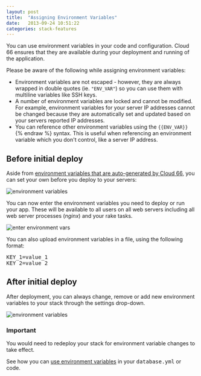```yaml
---
layout: post
title:  "Assigning Environment Variables"
date:   2013-09-24 10:51:22
categories: stack-features
---
```


<p class="lead">You can use environment variables in your code and configuration. Cloud 66 ensures that they are available during your deployment and running of the application.</p>

Please be aware of the following while assigning environment variables:

- Environment variables are not escaped - however, they are always wrapped in double quotes (ie. `"ENV_VAR"`) so you can use them with multiline variables like SSH keys.
- A number of environment variables are locked and cannot be modified. For example, environment variables for your server IP addresses cannot be changed because they are automatically set and updated based on your servers reported IP addresses.
- You can reference other environment variables using the `{{ENV_VAR}}` {% endraw %} syntax. This is useful when referencing an environment variable which you don't control, like a server IP address.

## Before initial deploy

Aside from [environment variables that are auto-generated by Cloud 66](/stack-features/auto-generated-env-vars.html), you can set your own before you deploy to your servers:

![environment variables](http://cdn.cloud66.com.s3.amazonaws.com/images/help/environment_vars.png)

You can now enter the environment variables you need to deploy or run your app. These will be available to all users on all web servers including all web server processes (<em>nginx</em>) and your rake tasks.

![enter environment vars](http://cdn.cloud66.com.s3.amazonaws.com/images/help/environment_var_form.png)

You can also upload environment variables in a file, using the following format:
<pre class="terminal">
KEY&#95;1=value&#95;1
KEY&#95;2=value&#95;2
</pre>

## After initial deploy

After deployment, you can always change, remove or add new environment variables to your stack through the settings drop-down.

![environment variables](http://cdn.cloud66.com.s3.amazonaws.com/images/help/environment_vars_menu.png)

<div class="notice">
    <h3>Important</h3>
    <p>You would need to redeploy your stack for environment variable changes to take effect.</p>
</div>

See how you can [use environment variables](/stack-features/using-env-vars.html) in your <kbd>database.yml</kbd> or code.